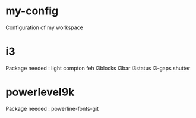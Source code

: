 # my-config
Configuration of my workspace

# i3
Package needed : 
	light
	compton
	feh
	i3blocks
	i3bar
	i3status
	i3-gaps
	shutter
	
# powerlevel9k
Package needed :
	powerline-fonts-git

